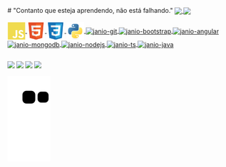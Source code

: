 <span align="center">
# "Contanto que esteja aprendendo, não está falhando."
</span>
<span align="center">
  <a href="https://github.com/jan1ooo">
  <img height="150em" align="center" src="https://github-readme-stats.vercel.app/api/top-langs/?username=jan1ooo&layout=compact&langs_count=7&theme=tokyonight"/>
  <img height="150em" align="center" src="https://github-profile-summary-cards.vercel.app/api/cards/profile-details?username=jan1ooo&theme=tokyonight"/> 
    
</span>
  
<div style="display: inline_block"><br>
  <img align="center" alt="janio-Js" height="40" width="40" src="https://raw.githubusercontent.com/devicons/devicon/master/icons/javascript/javascript-plain.svg">
  <img align="center" alt="janio-HTML" height="40" width="40" src="https://raw.githubusercontent.com/devicons/devicon/master/icons/html5/html5-original.svg">
  <img align="center" alt="jani-CSS" height="40" width="40" src="https://raw.githubusercontent.com/devicons/devicon/master/icons/css3/css3-original.svg">
  <img align="center" alt="janio-Python" height="40" width="40" src="https://raw.githubusercontent.com/devicons/devicon/master/icons/python/python-original.svg">
  <img align="center" alt="janio-git" height="40" width="40" src="https://cdn.jsdelivr.net/gh/devicons/devicon/icons/git/git-original.svg" />
  <img align="center" alt="janio-bootstrap" height="40" width="40" src="https://cdn.jsdelivr.net/gh/devicons/devicon/icons/bootstrap/bootstrap-original.svg" />
  <img align="center" alt="janio-angular" height="40" width="40" src="https://cdn.jsdelivr.net/gh/devicons/devicon/icons/angularjs/angularjs-original.svg" />
  <img align="center" alt="janio-mongodb" height="40" width="40" src="https://cdn.jsdelivr.net/gh/devicons/devicon/icons/mongodb/mongodb-original.svg" />
  <img align="center" alt="janio-nodejs" height="40" width="40" src="https://cdn.jsdelivr.net/gh/devicons/devicon/icons/nodejs/nodejs-original.svg" />
  <img align="center" alt="janio-ts" height="40" width="40" src="https://cdn.jsdelivr.net/gh/devicons/devicon/icons/typescript/typescript-original.svg" />
  <img align="center" alt="janio-java" height="40" width="40" src="https://cdn.jsdelivr.net/gh/devicons/devicon/icons/java/java-original.svg" />
          


        
          
          
          
          
</div>
     

  
  ##
 <div> 
  <a href="https://instagram.com/jan1ooo" target="_blank"><img src="https://img.shields.io/badge/-Instagram-%23E4405F?style=for-the-badge&logo=instagram&logoColor=white" target="_blank"></a>
 	<a href="https://www.twitch.tv/jayef7" target="_blank"><img src="https://img.shields.io/badge/Twitch-9146FF?style=for-the-badge&logo=twitch&logoColor=white" target="_blank"></a>
  <a href = "mailto:filhojanio67@gmail.com"><img src="https://img.shields.io/badge/-Gmail-%23333?style=for-the-badge&logo=gmail&logoColor=white" target="_blank"></a>
  <a href="https://www.linkedin.com/in/jan1ooo/"  target="_blank"><img src="https://img.shields.io/badge/-LinkedIn-%230077B5?style=for-the-badge&logo=linkedin&logoColor=white" target="_blank"></a> 
   
   
              
 
  ![Snake animation](https://github.com/jan1ooo/jan1ooo/blob/output/github-contribution-grid-snake.svg) 
</div>
